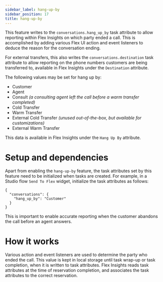 ```yaml
---
sidebar_label: hang-up-by
sidebar_position: 17
title: hang-up-by
---
```


This feature writes to the `conversations.hang_up_by` task attribute to allow reporting within Flex Insights on which party ended a call. This is accomplished by adding various Flex UI action and event listeners to deduce the reason for the conversation ending.

For external transfers, this also writes the `conversations.destination` task attribute to allow reporting on the phone numbers customers are being transferred to, available in Flex Insights under the `Destination` attribute.

The following values may be set for hang up by:

- Customer
- Agent
- Consult _(a consulting agent left the call before a warm transfer completed)_
- Cold Transfer
- Warm Transfer
- External Cold Transfer _(unused out-of-the-box, but available for customizations)_
- External Warm Transfer

This data is available in Flex Insights under the `Hang Up By` attribute.

# Setup and dependencies

Apart from enabling the `hang-up-by` feature, the task attributes set by this feature need to be initialized when tasks are created. For example, in a Studio flow `Send To Flex` widget, initialize the task attributes as follows:

```
{
  "conversations": {
    "hang_up_by": "Customer"
  }
}
```

This is important to enable accurate reporting when the customer abandons the call before an agent answers.

# How it works

Various action and event listeners are used to determine the party who ended the call. This value is kept in local storage until task wrap-up or task completion, when it is written to task attributes. Flex Insights reads task attributes at the time of reservation completion, and associates the task attributes to the correct reservation.
